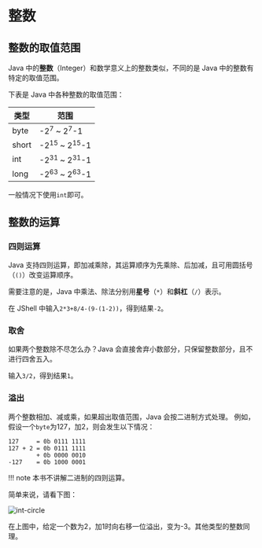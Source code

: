 # 整数

## 整数的取值范围

Java 中的**整数**（Integer）和数学意义上的整数类似，不同的是 Java 中的整数有特定的取值范围。

下表是 Java 中各种整数的取值范围：

| 类型    | 范围                                 |
|-------|------------------------------------|
| byte  | -2<sup>7</sup> ~ 2<sup>7</sup>-1   |
| short | -2<sup>15</sup> ~ 2<sup>15</sup>-1 |
| int   | -2<sup>31</sup> ~ 2<sup>31</sup>-1 |
| long  | -2<sup>63</sup> ~ 2<sup>63</sup>-1 |

一般情况下使用`int`即可。

## 整数的运算

### 四则运算

Java 支持四则运算，即加减乘除，其运算顺序为先乘除、后加减，且可用圆括号（`()`）改变运算顺序。

需要注意的是，Java 中乘法、除法分别用**星号**（`*`）和**斜杠**（`/`）表示。

在 JShell 中输入`2*3+8/4-(9-(1-2))`，得到结果`-2`。

### 取舍

如果两个整数除不尽怎么办？Java 会直接舍弃小数部分，只保留整数部分，且不进行四舍五入。

输入`3/2`，得到结果`1`。

### 溢出

两个整数相加、减或乘，如果超出取值范围，Java 会按二进制方式处理。
例如，假设一个`byte`为127，加2，则会发生以下情况：

```
127     = 0b 0111 1111
127 + 2 = 0b 0111 1111
        + 0b 0000 0010
-127    = 0b 1000 0001
```

!!! note
    本书不讲解二进制的四则运算。

简单来说，请看下图：

![int-circle](https://mermaid.ink/svg/pako:eNo9TjFuhDAQ_Ara2iDD2hhcXJV0lybpIjcWmAMJ45PPKLkg_h7H3GWL2R3tzGg26FxvQMIwu69u1D5k53e1ZHFoluenrExYJczxWA92vCgQsMZbPfUxZvvzKgijsUaBjGdvBr3OQYFa9ihdr70O5rWfgvMgBz3fDAG9BvdxXzqQwa_mKXqZ9MVr-68yyfR29E21CVz18umcfRojBbnBN8iyZgW2LeOMljU2vKwJ3EFihQVnoqZVhbXgjImdwE9KoAVvGKIQgrbYNAKRgHfrZXwU2H8BuM1WbQ)

在上图中，给定一个数为2，加1时向右移一位溢出，变为-3。其他类型的整数同理。
